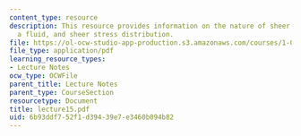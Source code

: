 ```yaml
---
content_type: resource
description: This resource provides information on the nature of sheer stresses in
  a fluid, and sheer stress distribution.
file: https://ol-ocw-studio-app-production.s3.amazonaws.com/courses/1-060-engineering-mechanics-ii-spring-2006/6b93ddf752f1d39439e7e3460b094b82_lecture15.pdf
file_type: application/pdf
learning_resource_types:
- Lecture Notes
ocw_type: OCWFile
parent_title: Lecture Notes
parent_type: CourseSection
resourcetype: Document
title: lecture15.pdf
uid: 6b93ddf7-52f1-d394-39e7-e3460b094b82
---
```

